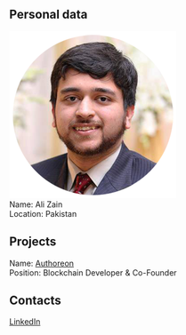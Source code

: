 ## Personal data
![Ali Zain photo](../people/photo/ali_zain.png)  
Name: Ali Zain  
Location: Pakistan  
## Projects 
Name: [Authoreon](../projects/authoreon.md)  
Position: Blockchain Developer & Co-Founder  
## Contacts
[LinkedIn](https://www.linkedin.com/in/ali-zain-a31a0932/)  
